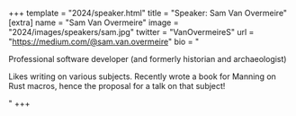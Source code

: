 +++
template = "2024/speaker.html"
title = "Speaker: Sam Van Overmeire"
[extra]
  name = "Sam Van Overmeire"
  image = "2024/images/speakers/sam.jpg"
  twitter = "VanOvermeireS"
  url = "https://medium.com/@sam.van.overmeire"
  bio = "<p>Professional software developer (and formerly historian and archaeologist)</p><p>Likes writing on various subjects. Recently wrote a book for Manning on Rust macros, hence the proposal for a talk on that subject!</p>"
+++
